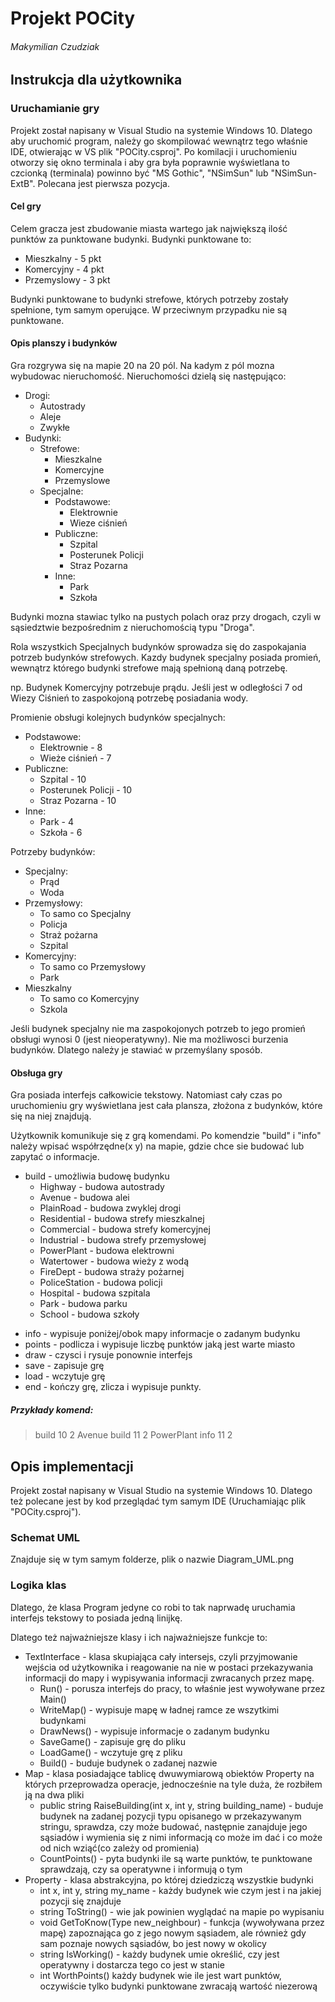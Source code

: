 # Projekt POCity

###### Makymilian Czudziak

## Instrukcja dla użytkownika

### Uruchamianie gry

Projekt został napisany w Visual Studio na systemie Windows 10. Dlatego aby uruchomić program, należy go skompilować wewnątrz tego właśnie IDE, otwierając w VS plik "POCity.csproj". Po komilacji i uruchomieniu otworzy się okno terminala i aby gra była poprawnie wyświetlana to czcionką (terminala) powinno być "MS Gothic", "NSimSun" lub "NSimSun-ExtB". Polecana jest pierwsza pozycja.

#### Cel gry

Celem gracza jest zbudowanie miasta wartego jak największą ilość punktów za punktowane budynki.
Budynki punktowane to:

- Mieszkalny - 5 pkt
- Komercyjny - 4 pkt
- Przemyslowy - 3 pkt

Budynki punktowane to budynki strefowe, których potrzeby zostały spełnione, tym samym operujące. W przeciwnym przypadku nie są punktowane.

#### Opis planszy i budynków

Gra rozgrywa się na mapie 20 na 20 pól. Na kadym z pól mozna wybudowac nieruchomość.
Nieruchomości dzielą się następująco:

- Drogi:
  - Autostrady
  - Aleje
  - Zwykłe
- Budynki:
  - Strefowe:
    - Mieszkalne
    - Komercyjne
    - Przemyslowe
  - Specjalne:
    - Podstawowe:
      - Elektrownie
      - Wieze ciśnień
    - Publiczne:
      - Szpital
      - Posterunek Policji
      - Straz Pozarna
    - Inne:
      - Park
      - Szkoła

Budynki mozna stawiac tylko na pustych polach oraz przy drogach, czyli w sąsiedztwie bezpośrednim z nieruchomością typu "Droga".

Rola wszystkich Specjalnych budynków sprowadza się do zaspokajania potrzeb budynków strefowych. Kazdy budynek specjalny posiada promień, wewnątrz którego budynki strefowe mają spełnioną daną potrzebę.

np. Budynek Komercyjny potrzebuje prądu. Jeśli jest w odległości 7 od Wiezy Ciśnień to zaspokojoną potrzebę posiadania wody.

Promienie obsługi kolejnych budynków specjalnych:

- Podstawowe:
  - Elektrownie - 8
  - Wieże ciśnień - 7
- Publiczne:
  - Szpital - 10
  - Posterunek Policji - 10
  - Straz Pozarna - 10
- Inne:
  - Park - 4
  - Szkoła - 6

Potrzeby budynków:

- Specjalny:
  - Prąd
  - Woda
- Przemysłowy:
  - To samo co Specjalny
  - Policja
  - Straż pożarna
  - Szpital
- Komercyjny:
  - To samo co Przemysłowy
  - Park
- Mieszkalny
  - To samo co Komercyjny
  - Szkola

Jeśli budynek specjalny nie ma zaspokojonych potrzeb to jego promień obsługi wynosi 0 (jest nieoperatywny).
Nie ma możliwosci burzenia budynków. Dlatego należy je stawiać w przemyślany sposób.

#### Obsługa gry

Gra posiada interfejs całkowicie tekstowy. Natomiast cały czas po uruchomieniu gry wyświetlana jest cała plansza, złożona z budynków, które się na niej znajdują.

Użytkownik komunikuje się z grą komendami. Po komendzie "build" i "info" należy wpisać współrzędne(x y) na mapie, gdzie chce sie budować lub zapytać o informacje.

- build - umożliwia budowę budynku
  - Highway - budowa autostrady
  - Avenue - budowa alei
  - PlainRoad - budowa zwyklej drogi
  - Residential - budowa strefy mieszkalnej
  - Commercial - budowa strefy komercyjnej
  - Industrial - budowa strefy przemysłowej
  - PowerPlant - budowa elektrowni
  - Watertower - budowa wieży z wodą
  - FireDept - budowa straży pożarnej
  - PoliceStation - budowa policji
  - Hospital - budowa szpitala
  - Park - budowa parku
  - School - budowa szkoły

* info - wypisuje poniżej/obok mapy informacje o zadanym budynku
* points - podlicza i wypisuje liczbę punktów jaką jest warte miasto
* draw - czysci i rysuje ponownie interfejs
* save - zapisuje grę
* load - wczytuje grę
* end - kończy grę, zlicza i wypisuje punkty.

##### Przykłady komend:

> build 10 2 Avenue
> build 11 2 PowerPlant
> info 11 2

## Opis implementacji

Projekt został napisany w Visual Studio na systemie Windows 10. Dlatego też polecane jest by kod przeglądać tym samym IDE (Uruchamiając plik "POCity.csproj").

### Schemat UML

Znajduje się w tym samym folderze, plik o nazwie Diagram_UML.png

### Logika klas

Dlatego, że klasa Program jedyne co robi to tak naprwadę uruchamia interfejs tekstowy to posiada jedną linijkę.

Dlatego też najważniejsze klasy i ich najważniejsze funkcje to:

- TextInterface - klasa skupiająca cały intersejs, czyli przyjmowanie wejścia od użytkownika i reagowanie na nie w postaci przekazywania informacji do mapy i wypisywania informacji zwracanych przez mapę.
  - Run() - porusza interfejs do pracy, to właśnie jest wywoływane przez Main()
  - WriteMap() - wypisuje mapę w ładnej ramce ze wszytkimi budynkami
  - DrawNews() - wypisuje informacje o zadanym budynku
  - SaveGame() - zapisuje grę do pliku
  - LoadGame() - wczytuje grę z pliku
  - Build() - buduje budynek o zadanej nazwie
- Map - klasa posiadające tablicę dwuwymiarową obiektów Property na których przeprowadza operacje, jednocześnie na tyle duża, że rozbiłem ją na dwa pliki
  - public string RaiseBuilding(int x, int y, string building_name) - buduje budynek na zadanej pozycji typu opisanego w przekazywanym stringu, sprawdza, czy może budować, następnie zanajduje jego sąsiadów i wymienia się z nimi informacją co może im dać i co może od nich wziąć(co zależy od promienia)
  - CountPoints() - pyta budynki ile są warte punktów, te punktowane sprawdzają, czy sa operatywne i informują o tym
- Property - klasa abstrakcyjna, po której dziedziczą wszystkie budynki
  - int x, int y, string my_name - każdy budynek wie czym jest i na jakiej pozycji się znajduje
  - string ToString() - wie jak powinien wyglądać na mapie po wypisaniu
  - void GetToKnow(Type new_neighbour) - funkcja (wywoływana przez mapę) zapoznająca go z jego nowym sąsiadem, ale również gdy sam poznaje nowych sąsiadów, bo jest nowy w okolicy
  - string IsWorking() - każdy budynek umie określić, czy jest operatywny i dostarcza tego co jest w stanie
  - int WorthPoints() każdy budynek wie ile jest wart punktów, oczywiście tylko budynki punktowane zwracają wartość niezerową
